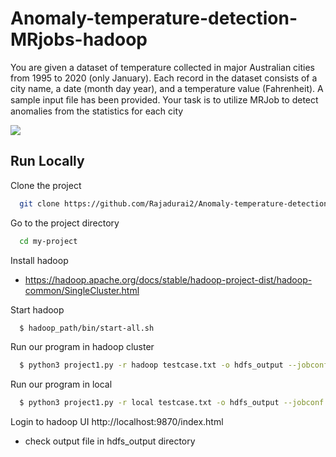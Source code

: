 
# Anomaly-temperature-detection-MRjobs-hadoop

You are given a dataset of temperature collected in major Australian cities from 1995 to 2020 (only January). Each record in the dataset consists of a city name, a date (month day year), and a temperature value (Fahrenheit). A sample input ﬁle has been provided. Your task is to utilize MRJob to detect anomalies from the statistics for each city

<img src = "https://miro.medium.com/v2/resize:fit:720/format:webp/1*q39d9M88lHxcHHwcuK8jsg.png"> </img>


## Run Locally

Clone the project

```bash
  git clone https://github.com/Rajadurai2/Anomaly-temperature-detection-MRjobs-hadoop
```

Go to the project directory

```bash
  cd my-project
```

Install hadoop 
- https://hadoop.apache.org/docs/stable/hadoop-project-dist/hadoop-common/SingleCluster.html

Start hadoop
```bash
  $ hadoop_path/bin/start-all.sh
```

Run our program in hadoop cluster
```bash
  $ python3 project1.py -r hadoop testcase.txt -o hdfs_output --jobconf myjob.settings.tau=0.3 --jobconf
```

Run our program in local
```bash
  $ python3 project1.py -r local testcase.txt -o hdfs_output --jobconf myjob.settings.tau=0.3 --jobconf
```

Login to hadoop UI http://localhost:9870/index.html
- check output file in hdfs_output directory

